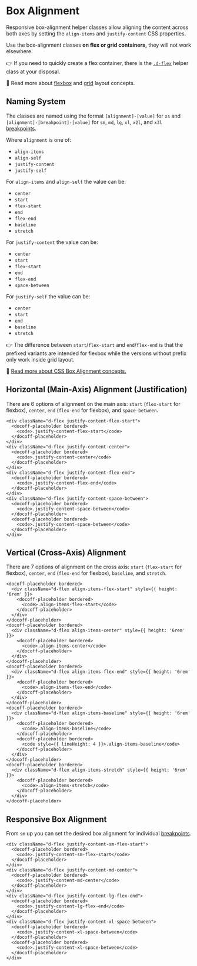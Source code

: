 # Box Alignment

Responsive box-alignment helper classes allow aligning the content across both
axes by setting the `align-items` and `justify-content` CSS properties.

Use the box-alignment classes **on flex or grid containers,** they will not work
elsewhere.

👉 If you need to quickly create a flex container, there is the
[`.d-flex`](/docs/css-helpers/display) helper class at your disposal.

📖 Read more about [flexbox] and [grid] layout concepts.

## Naming System

The classes are named using the format `[alignment]-[value]` for `xs` and
`[alignment]-[breakpoint]-[value]` for `sm`, `md`, `lg`, `xl`, `x2l`, and
`x3l` [breakpoints](/docs/foundation/breakpoints).

Where `alignment` is one of:

- `align-items`
- `align-self`
- `justify-content`
- `justify-self`

For `align-items` and `align-self` the value can be:

- `center`
- `start`
- `flex-start`
- `end`
- `flex-end`
- `baseline`
- `stretch`

For `justify-content` the value can be:

- `center`
- `start`
- `flex-start`
- `end`
- `flex-end`
- `space-between`

For `justify-self` the value can be:

- `center`
- `start`
- `end`
- `baseline`
- `stretch`

👉 The difference between `start`/`flex-start` and `end`/`flex-end` is that the
prefixed variants are intended for flexbox while the versions without prefix
only work inside grid layout.

📖 [Read more about CSS Box Alignment concepts.][box-alignment]

## Horizontal (Main-Axis) Alignment (Justification)

There are 6 options of alignment on the main axis: `start` (`flex-start` for
flexbox), `center`, `end` (`flex-end` for flexbox), and `space-between`.

```docoff-react-preview
<div className="d-flex justify-content-flex-start">
  <docoff-placeholder bordered>
    <code>.justify-content-flex-start</code>
  </docoff-placeholder>
</div>
<div className="d-flex justify-content-center">
  <docoff-placeholder bordered>
    <code>.justify-content-center</code>
  </docoff-placeholder>
</div>
<div className="d-flex justify-content-flex-end">
  <docoff-placeholder bordered>
    <code>.justify-content-flex-end</code>
  </docoff-placeholder>
</div>
<div className="d-flex justify-content-space-between">
  <docoff-placeholder bordered>
    <code>.justify-content-space-between</code>
  </docoff-placeholder>
  <docoff-placeholder bordered>
    <code>.justify-content-space-between</code>
  </docoff-placeholder>
</div>
```

## Vertical (Cross-Axis) Alignment

There are 7 options of alignment on the cross axis: `start` (`flex-start` for
flexbox), `center`, `end` (`flex-end` for flexbox), `baseline`, and `stretch`.

```docoff-react-preview
<docoff-placeholder bordered>
  <div className="d-flex align-items-flex-start" style={{ height: '6rem' }}>
    <docoff-placeholder bordered>
      <code>.align-items-flex-start</code>
    </docoff-placeholder>
  </div>
</docoff-placeholder>
<docoff-placeholder bordered>
  <div className="d-flex align-items-center" style={{ height: '6rem' }}>
    <docoff-placeholder bordered>
      <code>.align-items-center</code>
    </docoff-placeholder>
  </div>
</docoff-placeholder>
<docoff-placeholder bordered>
  <div className="d-flex align-items-flex-end" style={{ height: '6rem' }}>
    <docoff-placeholder bordered>
      <code>.align-items-flex-end</code>
    </docoff-placeholder>
  </div>
</docoff-placeholder>
<docoff-placeholder bordered>
  <div className="d-flex align-items-baseline" style={{ height: '6rem' }}>
    <docoff-placeholder bordered>
      <code>.align-items-baseline</code>
    </docoff-placeholder>
    <docoff-placeholder bordered>
      <code style={{ lineHeight: 4 }}>.align-items-baseline</code>
    </docoff-placeholder>
  </div>
</docoff-placeholder>
<docoff-placeholder bordered>
  <div className="d-flex align-items-stretch" style={{ height: '6rem' }}>
    <docoff-placeholder bordered>
      <code>.align-items-stretch</code>
    </docoff-placeholder>
  </div>
</docoff-placeholder>
```

## Responsive Box Alignment

From `sm` up you can set the desired box alignment for individual
[breakpoints](/docs/foundation/breakpoints).

```docoff-react-preview
<div className="d-flex justify-content-sm-flex-start">
  <docoff-placeholder bordered>
    <code>.justify-content-sm-flex-start</code>
  </docoff-placeholder>
</div>
<div className="d-flex justify-content-md-center">
  <docoff-placeholder bordered>
    <code>.justify-content-md-center</code>
  </docoff-placeholder>
</div>
<div className="d-flex justify-content-lg-flex-end">
  <docoff-placeholder bordered>
    <code>.justify-content-lg-flex-end</code>
  </docoff-placeholder>
</div>
<div className="d-flex justify-content-xl-space-between">
  <docoff-placeholder bordered>
    <code>.justify-content-xl-space-between</code>
  </docoff-placeholder>
  <docoff-placeholder bordered>
    <code>.justify-content-xl-space-between</code>
  </docoff-placeholder>
</div>
```

[flexbox]: https://developer.mozilla.org/en-US/docs/Learn/CSS/CSS_layout/Flexbox
[grid]: https://developer.mozilla.org/en-US/docs/Learn/CSS/CSS_layout/Grids
[box-alignment]: https://developer.mozilla.org/en-US/docs/Web/CSS/CSS_Box_Alignment
